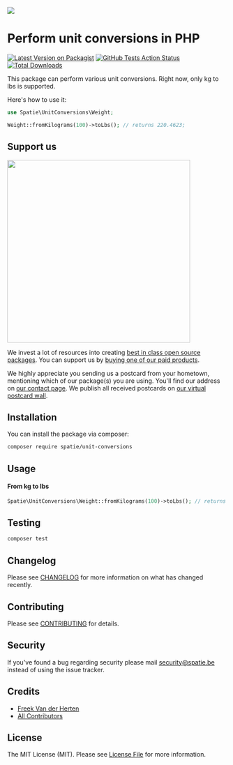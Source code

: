 
[<img src="https://github-ads.s3.eu-central-1.amazonaws.com/support-ukraine.svg?t=1" />](https://supportukrainenow.org)

# Perform unit conversions in PHP

[![Latest Version on Packagist](https://img.shields.io/packagist/v/spatie/unit-conversions.svg?style=flat-square)](https://packagist.org/packages/spatie/unit-conversions)
[![GitHub Tests Action Status](https://img.shields.io/github/workflow/status/spatie/unit-conversions/run-tests?label=tests)](https://github.com/spatie/unit-conversions/actions?query=workflow%3Arun-tests+branch%3Amaster)
[![Total Downloads](https://img.shields.io/packagist/dt/spatie/unit-conversions.svg?style=flat-square)](https://packagist.org/packages/spatie/unit-conversions)

This package can perform various unit conversions. Right now, only kg to lbs is supported.

Here's how to use it:

```php
use Spatie\UnitConversions\Weight;

Weight::fromKilograms(100)->toLbs(); // returns 220.4623;
```

## Support us

[<img src="https://github-ads.s3.eu-central-1.amazonaws.com/unit-conversions.jpg?t=1" width="419px" />](https://spatie.be/github-ad-click/unit-conversions)

We invest a lot of resources into creating [best in class open source packages](https://spatie.be/open-source). You can support us by [buying one of our paid products](https://spatie.be/open-source/support-us).

We highly appreciate you sending us a postcard from your hometown, mentioning which of our package(s) you are using. You'll find our address on [our contact page](https://spatie.be/about-us). We publish all received postcards on [our virtual postcard wall](https://spatie.be/open-source/postcards).

## Installation

You can install the package via composer:

```bash
composer require spatie/unit-conversions
```

## Usage

#### From kg to lbs

```php
Spatie\UnitConversions\Weight::fromKilograms(100)->toLbs(); // returns 220.4623;
```

## Testing

``` bash
composer test
```

## Changelog

Please see [CHANGELOG](CHANGELOG.md) for more information on what has changed recently.

## Contributing

Please see [CONTRIBUTING](CONTRIBUTING.md) for details.

## Security

If you've found a bug regarding security please mail [security@spatie.be](mailto:security@spatie.be) instead of using the issue tracker.

## Credits

- [Freek Van der Herten](https://github.com/freekmurze)
- [All Contributors](../../contributors)

## License

The MIT License (MIT). Please see [License File](LICENSE.md) for more information.

